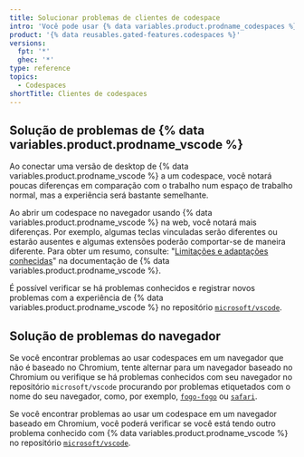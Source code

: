 ```yaml
---
title: Solucionar problemas de clientes de codespace
intro: 'Você pode usar {% data variables.product.prodname_codespaces %} no seu navegador ou por meio de {% data variables.product.prodname_vscode %}. Este artigo fornece etapas de solução de problemas para problemas comuns do cliente.'
product: '{% data reusables.gated-features.codespaces %}'
versions:
  fpt: '*'
  ghec: '*'
type: reference
topics:
  - Codespaces
shortTitle: Clientes de codespaces
---
```


## Solução de problemas de {% data variables.product.prodname_vscode %}

Ao conectar uma versão de desktop de {% data variables.product.prodname_vscode %} a um codespace, você notará poucas diferenças em comparação com o trabalho num espaço de trabalho normal, mas a experiência será bastante semelhante.

Ao abrir um codespace no navegador usando {% data variables.product.prodname_vscode %} na web, você notará mais diferenças. Por exemplo, algumas teclas vinculadas serão diferentes ou estarão ausentes e algumas extensões poderão comportar-se de maneira diferente. Para obter um resumo, consulte: "[Limitações e adaptações conhecidas](https://code.visualstudio.com/docs/remote/codespaces#_known-limitations-and-adaptations)" na documentação de {% data variables.product.prodname_vscode %}.

É possível verificar se há problemas conhecidos e registrar novos problemas com a experiência de {% data variables.product.prodname_vscode %} no repositório [`microsoft/vscode`](https://github.com/microsoft/vscode/issues?q=is%3Aissue+is%3Aopen+codespaces).

## Solução de problemas do navegador

Se você encontrar problemas ao usar codespaces em um navegador que não é baseado no Chromium, tente alternar para um navegador baseado no Chromium ou verifique se há problemas conhecidos com seu navegador no repositório `microsoft/vscode` procurando por problemas etiquetados com o nome do seu navegador, como, por exemplo, [`fogo-fogo`](https://github.com/microsoft/vscode/issues?q=is%3Aissue+is%3Aopen+label%3Afirefox) ou [`safari`](https://github.com/Microsoft/vscode/issues?q=is%3Aopen+is%3Aissue+label%3Asafari).

Se você encontrar problemas ao usar um codespace em um navegador baseado em Chromium, você poderá verificar se você está tendo outro problema conhecido com {% data variables.product.prodname_vscode %} no repositório [`microsoft/vscode`](https://github.com/microsoft/vscode/issues).
